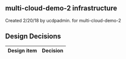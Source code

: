 ## multi-cloud-demo-2 infrastructure

Created 2/20/18 by ucdpadmin. for multi-cloud-demo-2


## Design Decisions
| Design item                | Decision|
| :----------------------------------- | :--------------------------------------------------------------------------------|
